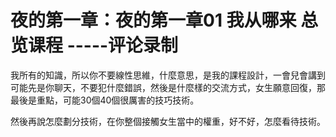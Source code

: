 # 夜的第一章：夜的第一章01 我从哪来 总览课程 -----评论录制

我所有的知識，所以你不要線性思維，什麼意思，是我的課程設計，一會兒會講到可能先是你聊天，不要犯什麼錯誤，然後是什麼樣的交流方式，女生願意回復，那最後是重點，可能30個40個很厲害的技巧技術。

然後再說怎麼劃分技術，在你整個接觸女生當中的權重，好不好，怎麼看待技術。
